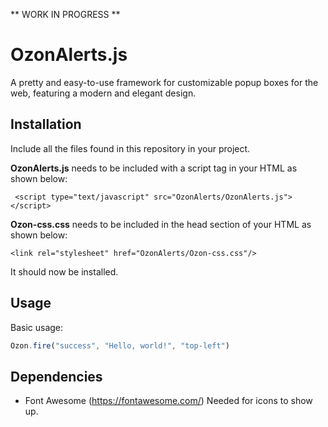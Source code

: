  ** WORK IN PROGRESS **

# OzonAlerts.js
 
A pretty and easy-to-use framework for customizable popup boxes for the web, featuring a modern and elegant design. 

## Installation

Include all the files found in this repository in your project.  

**OzonAlerts.js** needs to be included with a script tag in your HTML as shown below:

``` <script type="text/javascript" src="OzonAlerts/OzonAlerts.js"></script>```

**Ozon-css.css** needs to be included in the head section of your HTML as shown below: 

```<link rel="stylesheet" href="OzonAlerts/Ozon-css.css"/>```

It should now be installed. 

## Usage

Basic usage: 
```javascript
Ozon.fire("success", "Hello, world!", "top-left")
```

## Dependencies 
  - Font Awesome (https://fontawesome.com/)
    Needed for icons to show up. 
